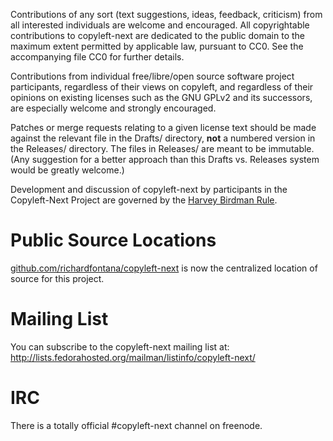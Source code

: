 
Contributions of any sort (text suggestions, ideas, feedback,
criticism) from all interested individuals are welcome and encouraged.
All copyrightable contributions to copyleft-next are dedicated to the
public domain to the maximum extent permitted by applicable law,
pursuant to CC0. See the accompanying file CC0 for further details.

Contributions from individual free/libre/open source software project
participants, regardless of their views on copyleft, and regardless of
their opinions on existing licenses such as the GNU GPLv2 and its
successors, are especially welcome and strongly encouraged.

Patches or merge requests relating to a given license text should be
made against the relevant file in the Drafts/ directory, **not** a
numbered version in the Releases/ directory. The files in Releases/
are meant to be immutable. (Any suggestion for a better approach than
this Drafts vs. Releases system would be greatly welcome.)

Development and discussion of copyleft-next by participants in the
Copyleft-Next Project are governed by the [Harvey Birdman Rule][].

Public Source Locations
=======================

[github.com/richardfontana/copyleft-next][] is now the centralized
location of source for this project.

Mailing List
============

You can subscribe to the copyleft-next mailing list at:
http://lists.fedorahosted.org/mailman/listinfo/copyleft-next/

IRC
===

There is a totally official #copyleft-next channel on freenode.

[Harvey Birdman Rule]: https://github.com/richardfontana/hbr/blob/master/HBR.md

[github.com/richardfontana/copyleft-next]: https://github.com/richardfontana/copyleft-next